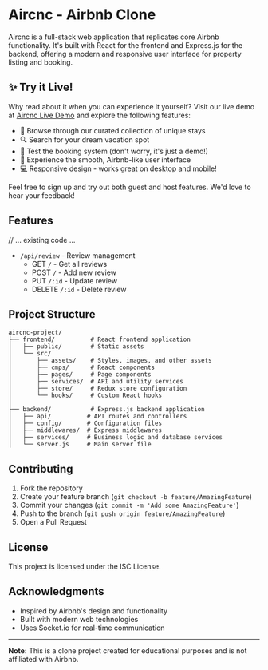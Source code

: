 # Aircnc - Airbnb Clone

Aircnc is a full-stack web application that replicates core Airbnb functionality. It's built with React for the frontend and Express.js for the backend, offering a modern and responsive user interface for property listing and booking.

## ✨ Try it Live!

Why read about it when you can experience it yourself? Visit our live demo at [Aircnc Live Demo](https://airbnb-project-eef2.onrender.com) and explore the following features:

- 🏡 Browse through our curated collection of unique stays
- 🔍 Search for your dream vacation spot
- 📅 Test the booking system (don't worry, it's just a demo!)
- 🎯 Experience the smooth, Airbnb-like user interface
- 💻 Responsive design - works great on desktop and mobile!

Feel free to sign up and try out both guest and host features. We'd love to hear your feedback!

## Features

// ... existing code ...

- `/api/review` - Review management
  - GET `/` - Get all reviews
  - POST `/` - Add new review
  - PUT `/:id` - Update review
  - DELETE `/:id` - Delete review

## Project Structure

```
aircnc-project/
├── frontend/          # React frontend application
│   ├── public/        # Static assets
│   └── src/
│       ├── assets/    # Styles, images, and other assets
│       ├── cmps/      # React components
│       ├── pages/     # Page components
│       ├── services/  # API and utility services
│       ├── store/     # Redux store configuration
│       └── hooks/     # Custom React hooks
│
├── backend/           # Express.js backend application
│   ├── api/          # API routes and controllers
│   ├── config/       # Configuration files
│   ├── middlewares/  # Express middlewares
│   ├── services/     # Business logic and database services
│   └── server.js     # Main server file
```

## Contributing

1. Fork the repository
2. Create your feature branch (`git checkout -b feature/AmazingFeature`)
3. Commit your changes (`git commit -m 'Add some AmazingFeature'`)
4. Push to the branch (`git push origin feature/AmazingFeature`)
5. Open a Pull Request

## License

This project is licensed under the ISC License.

## Acknowledgments

- Inspired by Airbnb's design and functionality
- Built with modern web technologies
- Uses Socket.io for real-time communication

---

**Note:** This is a clone project created for educational purposes and is not affiliated with Airbnb.
